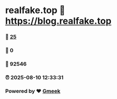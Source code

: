 # realfake.top :link: https://blog.realfake.top 
### :page_facing_up: [25](https://blog.realfake.top/tag.html) 
### :speech_balloon: 0 
### :hibiscus: 92546 
### :alarm_clock: 2025-08-10 12:33:31 
### Powered by :heart: [Gmeek](https://github.com/Meekdai/Gmeek)
